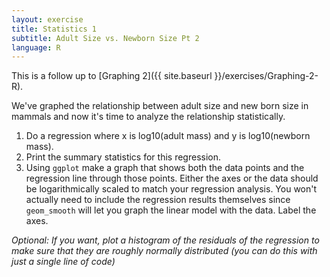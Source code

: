 ```yaml
---
layout: exercise
title: Statistics 1
subtitle: Adult Size vs. Newborn Size Pt 2
language: R
---
```


This is a follow up to [Graphing 2]({{ site.baseurl }}/exercises/Graphing-2-R).

We've graphed the relationship between adult size and new born size in
mammals and now it's time to analyze the relationship statistically.

1.  Do a regression where x is log10(adult mass) and y is log10(newborn mass).
2.  Print the summary statistics for this regression.
3.  Using `ggplot` make a graph that shows both the data points and the
    regression line through those points. Either the axes or the data should be
    logarithmically scaled to match your regression analysis. You won't actually
    need to include the regression results themselves since `geom_smooth` will
    let you graph the linear model with the data. Label the axes.

*Optional: If you want, plot a histogram of the residuals of the regression to
make sure that they are roughly normally distributed (you can do this with just
a single line of code)*
